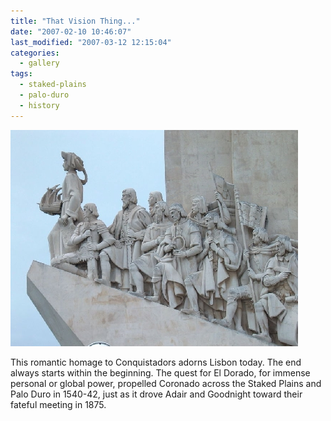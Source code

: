 ```yaml
---
title: "That Vision Thing..."
date: "2007-02-10 10:46:07"
last_modified: "2007-03-12 12:15:04"
categories:
  - gallery
tags:
  - staked-plains
  - palo-duro
  - history  
---
```

![161](/images/gallery/161.jpg)

This romantic homage to Conquistadors adorns Lisbon today. The end always starts within the beginning. The quest for El Dorado, for immense personal or global power, propelled Coronado across the Staked Plains and Palo Duro in 1540-42, just as it drove Adair and Goodnight toward their fateful meeting in 1875.
